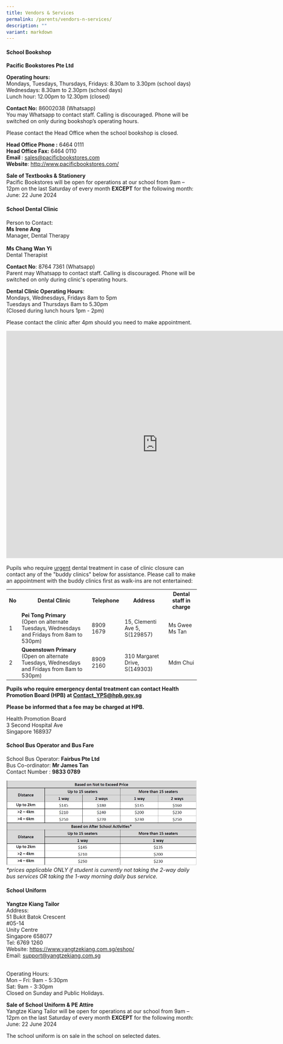 ```yaml
---
title: Vendors & Services
permalink: /parents/vendors-n-services/
description: ""
variant: markdown
---
```

<h4><strong>School Bookshop</strong></h4>
<p><strong>Pacific Bookstores Pte Ltd</strong></p><strong>Operating hours:</strong>
<br>Mondays, Tuesdays, Thursdays, Fridays: 8.30am to 3.30pm (school days)<br>Wednesdays: 8.30am to 2.30pm (school days)<br>Lunch hour: 12.00pm to 12.30pm (closed)
<p><strong>Contact No:</strong> 86002038 (Whatsapp)
<br>You may Whatsapp to contact staff. Calling is discouraged. Phone will be switched on only during bookshop’s operating hours. </p>
<p>Please contact the Head Office when the school bookshop is closed.</p><strong>Head Office Phone :</strong> 6464 0111
<br><strong>Head Office Fax:</strong> 6464 0110
<br><strong>Email </strong> :&nbsp;<a href="mailto:sales@pacificbookstores.com" target="">sales@pacificbookstores.com</a><br><strong>Website</strong>:&nbsp;<a href="http://www.pacificbookstores.com/" target="_blank" rel="noopener">http://www.pacificbookstores.com/</a>
<p><strong>Sale of Textbooks &amp; Stationery</strong>
<br>Pacific Bookstores will be open for operations at our school from 9am – 12pm on the last Saturday of every month <strong>EXCEPT</strong> for the following month:
June: 22 June 2024
</p><h4><strong>School Dental Clinic</strong></h4>
<p>Person to Contact:&nbsp;<br><strong>Ms Irene Ang</strong><br>Manager, Dental Therapy<br><br><strong>Ms Chang Wan Yi </strong><br>Dental Therapist</p>
<p><strong>Contact No</strong>:&nbsp;8764 7361 (Whatsapp)<br>Parent may Whatsapp to contact staff. Calling is discouraged.&nbsp;Phone will be switched on only during clinic's operating hours.</p>
<p><strong>Dental Clinic Operating Hours</strong>:&nbsp;
<br>Mondays, Wednesdays, Fridays 8am to 5pm 
<br>Tuesdays and Thursdays 8am to 5.30pm 
<br>(Closed during lunch hours 1pm - 2pm)&nbsp;</p>
<p>Please contact the clinic after 4pm should you need to make appointment.</p>
<p><iframe src="https://calendar.google.com/calendar/embed?src=c_73734lpk10n98pit407sisl2ac%40group.calendar.google.com&amp;ctz=Asia%2FSingapore" width="800" height="600" frameborder="0" scrolling="no"></iframe></p>
<p>Pupils who require&nbsp;<u>urgent</u>&nbsp;dental treatment in case of clinic closure can contact any of the "buddy clinics" below for assistance. Please call to make an appointment with the buddy clinics first as walk-ins are not entertained:</p>
<table>
<tbody>
<tr>
<th>No</th>
<th>Dental Clinic</th>
<th>Telephone</th>
<th>Address</th>
<th>Dental staff in charge</th>
</tr>
<tr>
<td>1</td>
<td><strong>Pei Tong Primary</strong><br>(Open on alternate Tuesdays, Wednesdays and Fridays from 8am to 530pm)</td>
<td>8909 1679</td>
<td>15, Clementi Ave 5, S(129857)</td>
<td>Ms Gwee<br>Ms Tan</td>
</tr>
<tr>
<td>2</td>
<td><strong>Queenstown Primary</strong><br>(Open on alternate Tuesdays, Wednesdays and Fridays from 8am to 530pm)</td>
<td>8909 2160</td>
<td>310 Margaret Drive, S(149303)</td>
<td>Mdm Chui</td>
</tr>
	<tr>
</tr>
</tbody>
</table>
<p><strong>Pupils who require emergency dental treatment can contact Health Promotion Board (HPB) at <a href="mailto:Contact_YPS@hpb.gov.sg">Contact_YPS@hpb.gov.sg</a><br></strong></p>
<p><strong>Please be informed that a fee may be charged at HPB.</strong></p>
<p>Health Promotion Board<br>3 Second Hospital Ave<br>Singapore 168937</p>

<section id="school-bus-operator-and-bus-fare">
<h4><strong>School Bus Operator and Bus Fare</strong></h4>
<p>School Bus Operator: <b>Fairbus Pte Ltd</b>
<br>Bus Co-ordinator: <b>Mr James Tan</b><br>
Contact Number : <b>9833 0789</b></p>
</section>

![](/images/2023/schbusservices2023.JPG)
<i>*prices applicable ONLY if student is currently not taking the 2-way daily bus services OR taking the 1-way morning daily bus service.</i>
<h4><strong>School Uniform</strong></h4>
<p><strong>Yangtze Kiang Tailor</strong>
<br>Address:
<br>51 Bukit Batok Crescent
<br>#05-14
<br>Unity Centre
<br>Singapore 658077
<br>Tel: 6769 1260
<br>Website:&nbsp;<a href="https://www.yangtzekiang.com.sg/eshop/" target="_blank" rel="noopener">https://www.yangtzekiang.com.sg/eshop/</a><br>Email:&nbsp;<a href="mailto:support@yangtzekiang.com.sg" target="">support@yangtzekiang.com.sg</a></p><p></p>
<br>Operating Hours:
<br>Mon – Fri: 9am - 5:30pm
<br>Sat: 9am - 3:30pm
<br>Closed on Sunday and Public Holidays.
<p><strong>Sale of School Uniform &amp; PE Attire</strong> 
<br>Yangtze Kiang Tailor will be open for operations at our school from 9am – 12pm on the last Saturday of every month <strong>EXCEPT</strong> for the following month:
June: 22 June 2024



</p><p>The school uniform is on sale in the school on selected dates.</p>